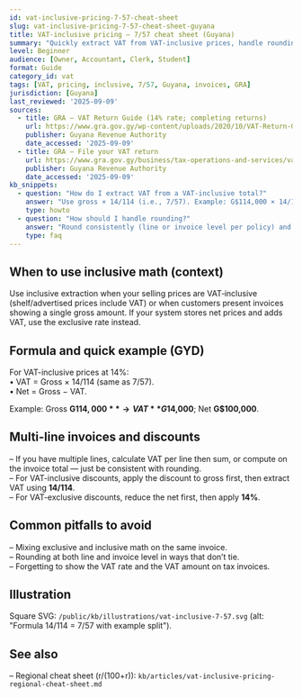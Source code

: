 ```yaml
---
id: vat-inclusive-pricing-7-57-cheat-sheet
slug: vat-inclusive-pricing-7-57-cheat-sheet-guyana
title: VAT-inclusive pricing — 7/57 cheat sheet (Guyana)
summary: "Quickly extract VAT from VAT-inclusive prices, handle rounding and multi-line invoices, and avoid common pitfalls. With G$ examples at 14%."
level: Beginner
audience: [Owner, Accountant, Clerk, Student]
format: Guide
category_id: vat
tags: [VAT, pricing, inclusive, 7/57, Guyana, invoices, GRA]
jurisdiction: [Guyana]
last_reviewed: '2025-09-09'
sources:
  - title: GRA — VAT Return Guide (14% rate; completing returns)
    url: https://www.gra.gov.gy/wp-content/uploads/2020/10/VAT-Return-Guide.pdf
    publisher: Guyana Revenue Authority
    date_accessed: '2025-09-09'
  - title: GRA — File your VAT return
    url: https://www.gra.gov.gy/business/tax-operations-and-services/value-add-tax-services/file-your-returns/
    publisher: Guyana Revenue Authority
    date_accessed: '2025-09-09'
kb_snippets:
  - question: "How do I extract VAT from a VAT-inclusive total?"
    answer: "Use gross × 14/114 (i.e., 7/57). Example: G$114,000 × 14/114 = G$14,000 VAT; net = G$100,000."
    type: howto
  - question: "How should I handle rounding?"
    answer: "Round consistently (line or invoice level per policy) and ensure VAT totals reconcile to return boxes."
    type: faq
---
```


## When to use inclusive math (context)
Use inclusive extraction when your selling prices are VAT‑inclusive (shelf/advertised prices include VAT) or when customers present invoices showing a single gross amount. If your system stores net prices and adds VAT, use the exclusive rate instead.

## Formula and quick example (GYD)
For VAT-inclusive prices at 14%:  
• VAT = Gross × 14/114 (same as 7/57).  
• Net = Gross − VAT.

Example: Gross **G$114,000** → VAT **G$14,000**; Net **G$100,000**.

## Multi-line invoices and discounts
– If you have multiple lines, calculate VAT per line then sum, or compute on the invoice total — just be consistent with rounding.  
– For VAT-inclusive discounts, apply the discount to gross first, then extract VAT using **14/114**.  
– For VAT-exclusive discounts, reduce the net first, then apply **14%**.

## Common pitfalls to avoid
– Mixing exclusive and inclusive math on the same invoice.  
– Rounding at both line and invoice level in ways that don’t tie.  
– Forgetting to show the VAT rate and the VAT amount on tax invoices.

## Illustration
Square SVG: `/public/kb/illustrations/vat-inclusive-7-57.svg` (alt: "Formula 14/114 = 7/57 with example split").
## See also
– Regional cheat sheet (r/(100+r)): `kb/articles/vat-inclusive-pricing-regional-cheat-sheet.md`
